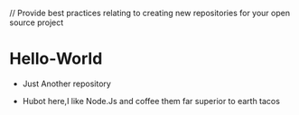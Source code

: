 // Provide best practices relating to creating new repositories for your open source project
# Hello-World
- Just Another repository
+ Hubot here,I like Node.Js and coffee
  them far superior to earth tacos


